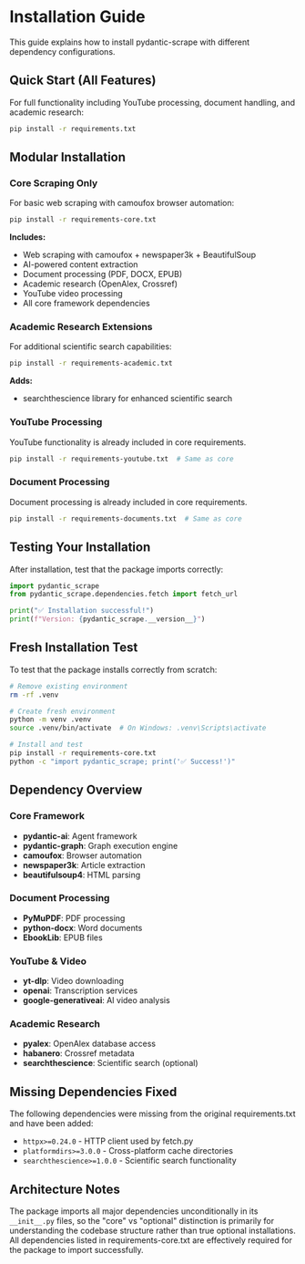 # Installation Guide

This guide explains how to install pydantic-scrape with different dependency configurations.

## Quick Start (All Features)

For full functionality including YouTube processing, document handling, and academic research:

```bash
pip install -r requirements.txt
```

## Modular Installation

### Core Scraping Only

For basic web scraping with camoufox browser automation:

```bash
pip install -r requirements-core.txt
```

**Includes:**
- Web scraping with camoufox + newspaper3k + BeautifulSoup
- AI-powered content extraction 
- Document processing (PDF, DOCX, EPUB)
- Academic research (OpenAlex, Crossref)
- YouTube video processing
- All core framework dependencies

### Academic Research Extensions

For additional scientific search capabilities:

```bash
pip install -r requirements-academic.txt
```

**Adds:**
- searchthescience library for enhanced scientific search

### YouTube Processing

YouTube functionality is already included in core requirements.

```bash
pip install -r requirements-youtube.txt  # Same as core
```

### Document Processing 

Document processing is already included in core requirements.

```bash
pip install -r requirements-documents.txt  # Same as core
```

## Testing Your Installation

After installation, test that the package imports correctly:

```python
import pydantic_scrape
from pydantic_scrape.dependencies.fetch import fetch_url

print("✅ Installation successful!")
print(f"Version: {pydantic_scrape.__version__}")
```

## Fresh Installation Test

To test that the package installs correctly from scratch:

```bash
# Remove existing environment
rm -rf .venv

# Create fresh environment
python -m venv .venv
source .venv/bin/activate  # On Windows: .venv\Scripts\activate

# Install and test
pip install -r requirements-core.txt
python -c "import pydantic_scrape; print('✅ Success!')"
```

## Dependency Overview

### Core Framework
- **pydantic-ai**: Agent framework
- **pydantic-graph**: Graph execution engine  
- **camoufox**: Browser automation
- **newspaper3k**: Article extraction
- **beautifulsoup4**: HTML parsing

### Document Processing
- **PyMuPDF**: PDF processing
- **python-docx**: Word documents
- **EbookLib**: EPUB files

### YouTube & Video
- **yt-dlp**: Video downloading
- **openai**: Transcription services
- **google-generativeai**: AI video analysis

### Academic Research
- **pyalex**: OpenAlex database access
- **habanero**: Crossref metadata
- **searchthescience**: Scientific search (optional)

## Missing Dependencies Fixed

The following dependencies were missing from the original requirements.txt and have been added:

- `httpx>=0.24.0` - HTTP client used by fetch.py
- `platformdirs>=3.0.0` - Cross-platform cache directories
- `searchthescience>=1.0.0` - Scientific search functionality

## Architecture Notes

The package imports all major dependencies unconditionally in its `__init__.py` files, so the "core" vs "optional" distinction is primarily for understanding the codebase structure rather than true optional installations. All dependencies listed in requirements-core.txt are effectively required for the package to import successfully.